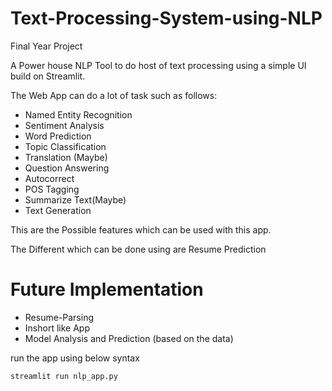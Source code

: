 # Text-Processing-System-using-NLP
Final Year Project

A Power house NLP Tool to do host of text processing using a simple UI build on Streamlit.

The Web App can do a lot of task such as follows:
- Named Entity Recognition
- Sentiment Analysis
- Word Prediction
- Topic Classification
- Translation (Maybe)
- Question Answering
- Autocorrect
- POS Tagging
- Summarize Text(Maybe)
- Text Generation


This are the Possible features which can be used with this app.

The Different which can be done using are Resume Prediction

# Future Implementation
- Resume-Parsing
- Inshort like App
- Model Analysis and Prediction (based on the data)

run the app using below syntax

```
streamlit run nlp_app.py
```
